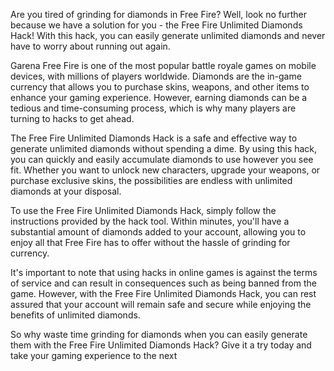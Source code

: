 Are you tired of grinding for diamonds in Free Fire? Well, look no further because we have a solution for you - the Free Fire Unlimited Diamonds Hack! With this hack, you can easily generate unlimited diamonds and never have to worry about running out again.

Garena Free Fire is one of the most popular battle royale games on mobile devices, with millions of players worldwide. Diamonds are the in-game currency that allows you to purchase skins, weapons, and other items to enhance your gaming experience. However, earning diamonds can be a tedious and time-consuming process, which is why many players are turning to hacks to get ahead.

The Free Fire Unlimited Diamonds Hack is a safe and effective way to generate unlimited diamonds without spending a dime. By using this hack, you can quickly and easily accumulate diamonds to use however you see fit. Whether you want to unlock new characters, upgrade your weapons, or purchase exclusive skins, the possibilities are endless with unlimited diamonds at your disposal.

To use the Free Fire Unlimited Diamonds Hack, simply follow the instructions provided by the hack tool. Within minutes, you'll have a substantial amount of diamonds added to your account, allowing you to enjoy all that Free Fire has to offer without the hassle of grinding for currency.

It's important to note that using hacks in online games is against the terms of service and can result in consequences such as being banned from the game. However, with the Free Fire Unlimited Diamonds Hack, you can rest assured that your account will remain safe and secure while enjoying the benefits of unlimited diamonds.

So why waste time grinding for diamonds when you can easily generate them with the Free Fire Unlimited Diamonds Hack? Give it a try today and take your gaming experience to the next 
